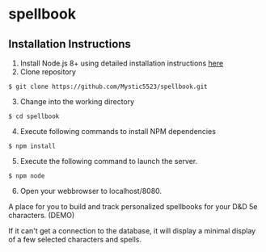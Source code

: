 # spellbook

## Installation Instructions
1. Install Node.js 8+ using detailed installation instructions [here](https://nodejs.org/en/download/package-manager/)
2. Clone repository
```
$ git clone https://github.com/Mystic5523/spellbook.git
```
3. Change into the working directory
```
$ cd spellbook
```
4. Execute following commands to install NPM dependencies
```
$ npm install
```
5. Execute the following command to launch the server.
```
$ npm node
```
6. Open your webbrowser to localhost/8080.



A place for you to build and track personalized spellbooks for your D&D 5e characters. (DEMO)

If it can't get a connection to the database, it will display a minimal display of a few selected characters and spells.
